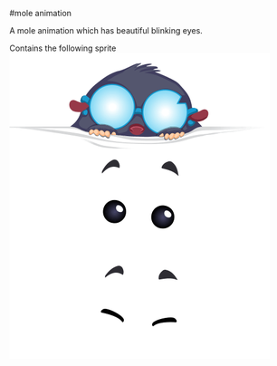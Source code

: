 #mole animation

A mole animation which has beautiful blinking eyes.

Contains the following sprite
![mole sprite](./mole_animation.png)
